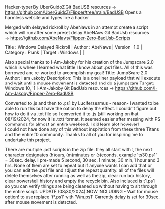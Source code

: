 Hacker-typer By UberGuidoZ Git BadUSB resources 
-> https://github.com/UberGuidoZ/Flipper/tree/main/BadUSB
Opens a harmless website and types like a hacker


Merged with delayed rickroll by AbeNaws in an attempt create a script which will run after some preset delay
 AbeNAws Git BadUsb resources      
 -> https://github.com/AbeNaws/Flipper-Zero-BadUsb-Scripts

                                         
  Title        : Windows Delayed Rickroll |
  Author       : AbeNaws                  |
  Version      : 1.0                      |
  Category     : Prank                    |
  Target       : Windows                  |
                                          |



Also special thanks to I-Am-Jakoby for his creation of the Jumpscare 2.0 which is where I learned what little I know about .ps1 files.  All of this was borrowed and re-worked to accomplish my goal!
    Title: JumpScare 2.0
   Author: I am Jakoby
    Description: This is a one liner payload that will execute and wait until a mouse movement is detected and do a jumpscare
    Target: Windows 10, 11
I-Am-Jakoby Git BadUsb resources 
-> https://github.com/I-Am-Jakoby/Flipper-Zero-BadUSB


 Converted to .js and then to .ps1 by Luciferseamus - reason- I wanted to be able to run this but have the option to delay the effect.  I couldn't figure out how to do it via .txt file so I 
 converted it to .js (still working on that 08/19/2024, for now it is .txt) format.  It seemed easier after messing with PS commands for almost an entire weekend. I did learn alot however!  
 I could not have done any of this without inspiration from these three Titans and the entire f0 community. Thanks to all of you for inspiring me to undertake this project.



There are multiple .ps1 scripts in the zip file. they all start with t, the next character designates (h)ours, (m)minutes or (s)econds.  example 'ts30.ps1' = 30sec. delay. I pre-made 5 second, 30 sec, 1 minute, 30 min, 1 hour and 3 hrs. None of them are set to repeat but if anyone wants I can add that or you can edit the .ps1 file and adjust the repeat quantity.
all of the files will delete themselves after running as well as the zip, clear run box history, clear powershell history and empty the recycle bin.
Also included is t1.ps1 so you can verify things are being cleaned up without having to sit through the entire script.
UPDATE (08/30/2024):NOW INCLUDING - Wait for mouse option! to use replace \'t*.ps1' with \'Wm.ps1' 
Currently delay is set for 30sec. after mouse movement is detected.
